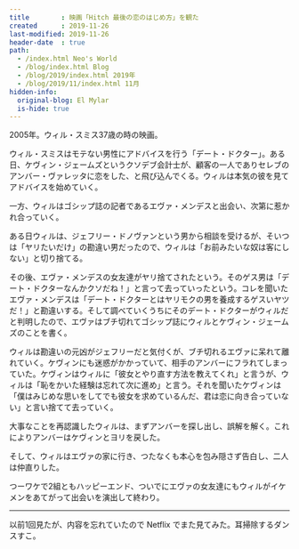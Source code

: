 ```yaml
---
title        : 映画「Hitch 最後の恋のはじめ方」を観た
created      : 2019-11-26
last-modified: 2019-11-26
header-date  : true
path:
  - /index.html Neo's World
  - /blog/index.html Blog
  - /blog/2019/index.html 2019年
  - /blog/2019/11/index.html 11月
hidden-info:
  original-blog: El Mylar
  is-hide: true
---
```


2005年。ウィル・スミス37歳の時の映画。

ウィル・スミスはモテない男性にアドバイスを行う「デート・ドクター」。ある日、ケヴィン・ジェームズというクソデブ会計士が、顧客の一人でありセレブのアンバー・ヴァレッタに恋をした、と飛び込んでくる。ウィルは本気の彼を見てアドバイスを始めていく。

一方、ウィルはゴシップ誌の記者であるエヴァ・メンデスと出会い、次第に惹かれ合っていく。

ある日ウィルは、ジェフリー・ドノヴァンという男から相談を受けるが、そいつは「ヤリたいだけ」の勘違い男だったので、ウィルは「お前みたいな奴は客にしない」と切り捨てる。

その後、エヴァ・メンデスの女友達がヤリ捨てされたという。そのゲス男は「デート・ドクターなんかクソだね！」と言って去っていったという。コレを聞いたエヴァ・メンデスは「デート・ドクターとはヤリモクの男を養成するゲスいヤツだ！」と勘違いする。そして調べていくうちにそのデート・ドクターがウィルだと判明したので、エヴァはブチ切れてゴシップ誌にウィルとケヴィン・ジェームズのことを書く。

ウィルは勘違いの元凶がジェフリーだと気付くが、ブチ切れるエヴァに呆れて離れていく。ケヴィンにも迷惑がかかっていて、相手のアンバーにフラれてしまっていた。ケヴィンはウィルに「彼女とやり直す方法を教えてくれ」と言うが、ウィルは「恥をかいた経験は忘れて次に進め」と言う。それを聞いたケヴィンは「僕はみじめな思いをしてでも彼女を求めているんだ、君は恋に向き合っていない」と言い捨てて去っていく。

大事なことを再認識したウィルは、まずアンバーを探し出し、誤解を解く。これによりアンバーはケヴィンとヨリを戻した。

そして、ウィルはエヴァの家に行き、つたなくも本心を包み隠さず告白し、二人は仲直りした。

つーワケで2組ともハッピーエンド、ついでにエヴァの女友達にもウィルがイケメンをあてがって出会いを演出して終わり。

---

以前1回見たが、内容を忘れていたので Netflix でまた見てみた。耳掃除するダンスすこ。
